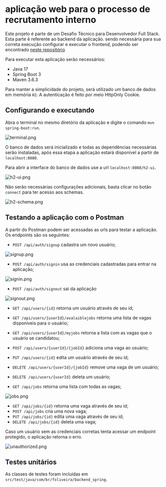 # aplicação web para o processo de recrutamento interno
Este projeto é parte de um Desafio Técnico para Desenvolvedor Full Stack. Esta parte é referente ao backend da aplicação. sendo necessária para sua correta execução configurar e executar o frontend, podendo ser encontrado [neste repositório](https://github.com/FelipOliveira/test_pacto_frontend)

Para executar esta aplicação serão necessários:

- Java 17
- Spring Boot 3
- Maven 3.6.3
	
Para manter a simplicidade do  projeto, será utilizado um banco de dados em memória `H2`. A autenticação é feito por meio HttpOnly Cookie.

## Configurando e executando
Abra o terminal no mesmo diretório da aplicação e digite o comando `mvn spring-boot:run`.

![terminal.png](terminal.png)

O banco de dados será inicializado e todas as dependências necessárias serão instaladas, após essa etapa a aplicação estará disponível a partir de `localhost:8080`.

Para abrir a interface do banco de dados use a url `localhost:8080/h2-ui`.

![h2-ui.png](h2-ui.png)

Não serão necessárias configurações adicionais, basta clicar no botão `connect` para ter acesso aos schemas.

![h2-schema.png](h2-schema.png)

## Testando a aplicação com o Postman

A partir do Postman podem ser acessadas as urls para testar a aplicação. Os endpoints são os seguintes:

- `POST /api/auth/signup` cadastra um novo usuário;

![signup.png](signup.png)

- `POST /api/auth/signin` usa as credenciais cadastradas para entrar na aplicação;

![signin.png](signin.png)

- `POST /api/auth/signout` sai da aplicação

![signout.png](signout.png)

- `GET /api/users/{id}` retorna um usuário através de seu id;
- `GET /api/users/{userId}/avalaiblejobs` retorna uma lista de vagas disponíveis para o usuário;
- `GET /api/users/{userId}/myjobs` retorna a lista com as vagas que o usuário se candidatou;
- `POST /api/users/{userId}/{jobId}` adiciona uma vaga ao usuário;
- `PUT /api/users/{id}` edita um usuário através de seu id;
- `DELETE /api/users/{userId}/{jobId}` remove uma vaga de um usuário;
- `DELETE /api/users/{userId}` deleta um usuário;

- `GET /api/jobs` retorna uma lista com todas as vagas;

![jobs.png](jobs.png)

- `GET /api/jobs/{id}` retorna uma vaga através de seu id;
- `POST /api/jobs` cria uma nova vaga;
- `PUT /api/jobs/{id}` edita uma vaga através de seu id;
- `DELETE /api/jobs/{id}` deleta uma vaga;

Caso um usuário sem as credenciais corretas tenta acessar um endpoint protegido, o aplicação retorna o erro.

![unauthorized.png](unauthorized.png)

## Testes unitários
As classes de testes foram incluídas em `src/test/java/com/br/foliveira/backend_spring`.
